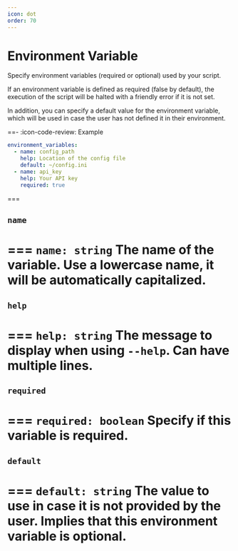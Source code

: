 ```yaml
---
icon: dot
order: 70
---
```


# Environment Variable

Specify environment variables (required or optional) used by your script.

If an environment variable is defined as required (false by default), the
execution of the script will be halted with a friendly error if it is not set.

In addition, you can specify a default value for the environment variable, which
will be used in case the user has not defined it in their environment.

==- :icon-code-review: Example
```yaml bashly.yml
environment_variables:
  - name: config_path
    help: Location of the config file
    default: ~/config.ini
  - name: api_key
    help: Your API key
    required: true
```
===

## `name`

=== `name: string`
The name of the variable. Use a lowercase name, it will be automatically capitalized.
===

## `help`

=== `help: string`
The message to display when using `--help`. Can have multiple lines.
===

## `required`

=== `required: boolean`
Specify if this variable is required.
===

## `default`

=== `default: string`
The value to use in case it is not provided by the user. Implies that this environment variable is optional.
===
